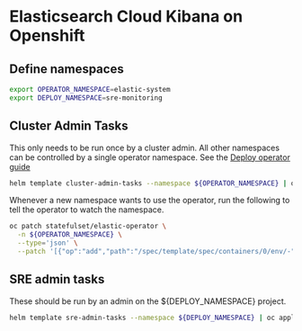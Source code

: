 # Elasticsearch Cloud Kibana on Openshift

## Define namespaces

```sh
export OPERATOR_NAMESPACE=elastic-system
export DEPLOY_NAMESPACE=sre-monitoring
```

## Cluster Admin Tasks

This only needs to be run once by a cluster admin. All other namespaces can be controlled by a single operator namespace. See the [Deploy operator guide](https://www.elastic.co/guide/en/cloud-on-k8s/current/k8s-openshift-deploy-the-operator.html)

```sh
helm template cluster-admin-tasks --namespace ${OPERATOR_NAMESPACE} | oc apply -f -
```

Whenever a new namespace wants to use the operator, run the following to tell the operator to watch the namespace.

```sh
oc patch statefulset/elastic-operator \
  -n ${OPERATOR_NAMESPACE} \
  --type='json' \
  --patch '[{"op":"add","path":"/spec/template/spec/containers/0/env/-","value": {"name": "NAMESPACE", "value": "'"${DEPLOY_NAMESPACE}"'"}}]'
```

## SRE admin tasks

These should be run by an admin on the ${DEPLOY_NAMESPACE} project.

```sh
helm template sre-admin-tasks --namespace ${DEPLOY_NAMESPACE} | oc apply -f -
```
